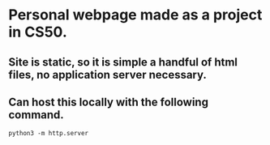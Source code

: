 # Personal webpage made as a project in CS50.

## Site is static, so it is simple a handful of html files, no application server necessary.

## Can host this locally with the following command.
`python3 -m http.server`
